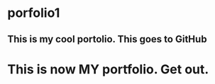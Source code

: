 # porfolio1
## This is my cool portolio. This goes to GitHub
# This is now MY portfolio. Get out. 


